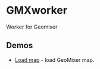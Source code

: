 # GMXworker
Worker for Geomixer

Demos
------
  * [Load map](http://originalsin.github.com/GMXworker/indexw.html) - load GeoMixer map.
